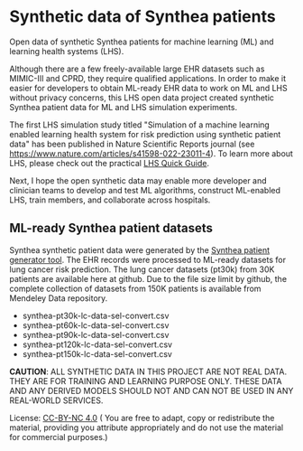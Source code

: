 # Synthetic data of Synthea patients
Open data of synthetic Synthea patients for machine learning (ML) and learning health systems (LHS).

Although there are a few freely-available large EHR datasets such as MIMIC-III and CPRD, they require qualified applications. In order to make it easier for developers to obtain ML-ready EHR data to work on ML and LHS without privacy concerns, this LHS open data project created synthetic Synthea patient data for ML and LHS simulation experiments. 

The first LHS simulation study titled "Simulation of a machine learning enabled learning health system for risk prediction using synthetic patient data" has been published in Nature Scientific Reports journal (see https://www.nature.com/articles/s41598-022-23011-4). To learn more about LHS, please check out the practical [LHS Quick Guide](https://github.com/lhs-open/lhs-guide).

Next, I hope the open synthetic data may enable more developer and clinician teams to develop and test ML algorithms, construct ML-enabled LHS, train members, and collaborate across hospitals.   

## ML-ready Synthea patient datasets

Synthea synthetic patient data were generated by the [Synthea patient generator tool](https://github.com/synthetichealth/synthea). The EHR records were processed to ML-ready datasets for lung cancer risk prediction. The lung cancer datasets (pt30k) from 30K patients are available here at github. Due to the file size limit by github, the complete collection of datasets from 150K patients is available from Mendeley Data repository.  

  - synthea-pt30k-lc-data-sel-convert.csv
  - synthea-pt60k-lc-data-sel-convert.csv
  - synthea-pt90k-lc-data-sel-convert.csv
  - synthea-pt120k-lc-data-sel-convert.csv
  - synthea-pt150k-lc-data-sel-convert.csv

**CAUTION**: ALL SYNTHETIC DATA IN THIS PROJECT ARE NOT REAL DATA. THEY ARE FOR TRAINING AND LEARNING PURPOSE ONLY. THESE DATA AND ANY DERIVED MODELS SHOULD NOT AND CAN NOT BE USED IN ANY REAL-WORLD SERVICES. 

License: [CC-BY-NC 4.0](https://creativecommons.org/licenses/by-nc/4.0/) (
You are free to adapt, copy or redistribute the material, providing you attribute appropriately and do not use the material for commercial purposes.)
